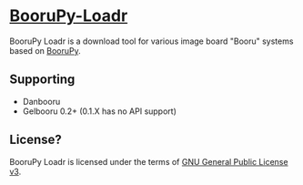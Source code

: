 [BooruPy-Loadr](http://github.com/kasoki/BooruPy-Loadr)
===================================================

BooruPy Loadr is a download tool for various image board "Booru" systems based on [BooruPy](http://github.com/kasoki/BooruPy). 

Supporting
----------------------
* Danbooru
* Gelbooru 0.2+ (0.1.X has no API support)

License?
----------------------

BooruPy Loadr is licensed under the terms of [GNU General Public License v3](http://www.gnu.org/copyleft/gpl.html).
